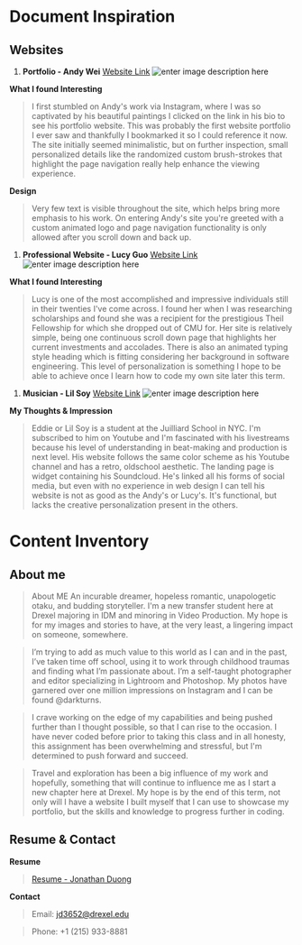 # Document Inspiration
## Websites
1. **Portfolio - Andy Wei** 
[Website Link](http://andyweiart.com/)
![enter image description here](https://drive.google.com/file/d/1f-S6rLqaofw7JqcG3MTZ9F43OaCQIh6N/view)

**What I found Interesting**
>I first stumbled on Andy's work via Instagram, where I was so captivated by his beautiful paintings I clicked on the link in his bio to see his portfolio website. This was probably the first website portfolio I ever saw and thankfully I bookmarked it so I could reference it now. The site initially seemed minimalistic, but on further inspection, small personalized details like the randomized custom brush-strokes that highlight the page navigation really help enhance the viewing experience. 

**Design**
>Very few text is visible throughout the site, which helps bring more emphasis to his work. On entering Andy's site you're greeted with a custom animated logo and page navigation functionality is only allowed after you scroll down and back up.

1. **Professional Website - Lucy Guo** 
[Website Link](http://lucy.ws/)
![enter image description here](https://drive.google.com/open?id=115RvuqFFj-sS_bcMVujWhkYE_1B36aGe)

**What I found Interesting**
>Lucy is one of the most accomplished and impressive individuals still in their twenties I've come across. I found her when I was researching scholarships and found she was a recipient for the prestigious Theil Fellowship for which she dropped out of CMU for. Her site is relatively simple, being one continuous scroll down page that highlights her current investments and accolades. There is also an animated typing style heading which is fitting considering her background in software engineering. This level of personalization is something I hope to be able to achieve once I learn how to code my own site later this term. 

1. **Musician - Lil Soy** 
[Website Link](https://lilsoy.com/)
![enter image description here](https://drive.google.com/open?id=1QGmBpBWLmTVMlGSHTNUt7A_Prsv24z0I)

**My Thoughts & Impression**
>Eddie or Lil Soy is a student at the Juilliard School in NYC. I'm subscribed to him on Youtube and I'm fascinated with his livestreams because his level of understanding in beat-making and production is next level. His website follows the same color scheme as his Youtube channel and has a retro, oldschool aesthetic. The landing page is widget containing his Soundcloud. He's linked all his forms of social media, but even with no experience in web design I can tell his website is not as good as the Andy's or Lucy's. It's functional, but lacks the creative personalization present in the others. 

# Content Inventory
## About me
>About ME
An incurable dreamer, hopeless romantic, unapologetic otaku, and budding storyteller. I'm a new transfer student here at Drexel majoring in IDM and minoring in Video Production. My hope is for my images and stories to have, at the very least, a lingering impact on someone, somewhere. 

>I’m trying to add as much value to this world as I can and in the past, I’ve taken time off school, using it to work through childhood traumas and finding what I’m passionate about. I’m a self-taught photographer and editor specializing in Lightroom and Photoshop. My photos have garnered over one million impressions on Instagram and I can be found @darkturns. 

>I crave working on the edge of my capabilities and being pushed further than I thought possible, so that I can rise to the occasion. I have never coded before prior to taking this class and in all honesty, this assignment has been overwhelming and stressful, but I'm determined to push forward and succeed. 

>Travel and exploration has been a big influence of my work and hopefully, something that will continue to influence me as I start a new chapter here at Drexel. My hope is by the end of this term, not only will I have a website I built myself that I can use to showcase my portfolio, but the skills and knowledge to progress further in coding. 

## Resume & Contact

**Resume**

>[Resume - Jonathan Duong](https://drive.google.com/open?id=1LyiK9E4NU-oeA8F1vtuJ57jLTOpPmWi0)

**Contact**
>Email: jd3652@drexel.edu

>Phone: +1 (215) 933-8881


